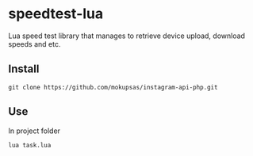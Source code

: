 # speedtest-lua
Lua speed test library that manages to retrieve device upload, download speeds and etc.

## Install

```
git clone https://github.com/mokupsas/instagram-api-php.git
```

## Use

In project folder
```
lua task.lua
```
